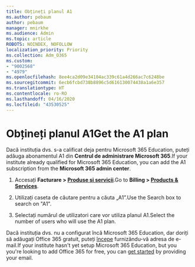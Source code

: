 ```yaml
---
title: Obțineți planul A1
ms.author: pebaum
author: pebaum
manager: mnirkhe
ms.audience: Admin
ms.topic: article
ROBOTS: NOINDEX, NOFOLLOW
localization_priority: Priority
ms.collection: Adm_O365
ms.custom:
- "9002568"
- "4979"
ms.openlocfilehash: 8ee4ca2d09e34104ac339c61a4d266ac7c6248be
ms.sourcegitcommit: 6ecb6fcbd738b8896c5d616130074438a1a6e357
ms.translationtype: HT
ms.contentlocale: ro-RO
ms.lasthandoff: 04/16/2020
ms.locfileid: "43530525"
---
```

# <a name="get-the-a1-plan"></a><span data-ttu-id="3f9b2-102">Obțineți planul A1</span><span class="sxs-lookup"><span data-stu-id="3f9b2-102">Get the A1 plan</span></span>

<span data-ttu-id="3f9b2-103">Dacă instituția dvs. s-a calificat deja pentru Microsoft 365 Education, puteți adăuga abonamentul A1 din **Centrul de administrare Microsoft 365**.</span><span class="sxs-lookup"><span data-stu-id="3f9b2-103">If your institute already qualified for Microsoft 365 Education, you can add the A1 subscription from the **Microsoft 365 admin center**.</span></span> 

1. <span data-ttu-id="3f9b2-104">Accesați **Facturare > [Produse și servicii](https://go.microsoft.com/fwlink/p/?linkid=868433)**.</span><span class="sxs-lookup"><span data-stu-id="3f9b2-104">Go to **Billing > [Products & Services](https://go.microsoft.com/fwlink/p/?linkid=868433)**.</span></span>

2. <span data-ttu-id="3f9b2-105">Utilizați caseta de căutare pentru a căuta „A1”.</span><span class="sxs-lookup"><span data-stu-id="3f9b2-105">Use the Search box to search on "A1".</span></span>

3. <span data-ttu-id="3f9b2-106">Selectați numărul de utilizatori care vor utiliza planul A1.</span><span class="sxs-lookup"><span data-stu-id="3f9b2-106">Select the number of users who will use the A1 plan.</span></span>

<span data-ttu-id="3f9b2-107">Dacă instituția dvs. nu a configurat încă Microsoft 365 Education, dar doriți să adăugați Office 365 gratuit, puteți [începe](https://www.microsoft.com/education/products/office) furnizându-vă adresa de e-mail.</span><span class="sxs-lookup"><span data-stu-id="3f9b2-107">If your institute hasn't yet setup Microsoft 365 Education, but you you're looking to add Office 365 for free, you can [get started](https://www.microsoft.com/education/products/office) by providing your email.</span></span> 
